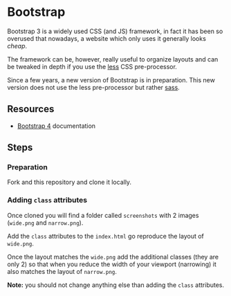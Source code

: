 # Bootstrap

Bootstrap 3 is a widely used CSS (and JS) framework, in fact it has been so overused that nowadays, a website which only uses it generally looks _cheap_.

The framework can be, however, really useful to organize layouts and can be tweaked in depth if you use the [less](http://lesscss.org/) CSS pre-processor.

Since a few years, a new version of Bootstrap is in preparation.
This new version does not use the less pre-processor but rather
[sass](http://sass-lang.com/).

## Resources

- [Bootstrap 4](https://getbootstrap.com/) documentation

## Steps

### Preparation

Fork and this repository and clone it locally.

### Adding `class` attributes

Once cloned you will find a folder called `screenshots` with 2 images (`wide.png` and `narrow.png`).

Add the `class` attributes to the `index.html` go reproduce the layout of `wide.png`.

Once the layout matches the `wide.png` add the additional classes (they are only 2) so that when you reduce the width of your viewport (narrowing) it also matches the layout of `narrow.png`.

__Note:__ you should not change anything else than adding the `class` attributes.

